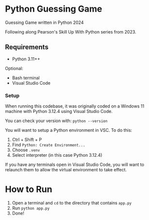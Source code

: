 # Python Guessing Game

Guessing Game written in Python 2024

Following along Pearson's Skill Up With Python series from 2023.

## Requirements

- Python 3.11++

Optional:

- Bash terminal
- Visual Studio Code

### Setup

When running this codebase, it was originally coded on a Windows 11 machine with Python 3.12.4 using Visual Studio Code.

You can check your version with:
`python --version`

You will want to setup a Python environment in VSC. To do this:

1. Ctrl + Shift + P
2. Find `Python: Create Environment...`
3. Choose `.venv`
4. Select interpreter (in this case Python 3.12.4)

If you have any terminals open in Visual Studio Code, you will want to relaunch them to allow the virtual environment to take effect.

# How to Run

1. Open a terminal and `cd` to the directory that contains `app.py`
2. Run `python app.py`
3. Done!
